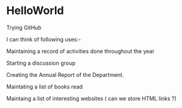 # HelloWorld
Trying GitHub

I can think of following uses:-

Maintaining a record of activities done throughout the year

Starting a discussion group

Creating the Annual Report of the Department.

Maintating a list of books read

Maintaing a list of interesting websites ( can we store HTML links ?)

